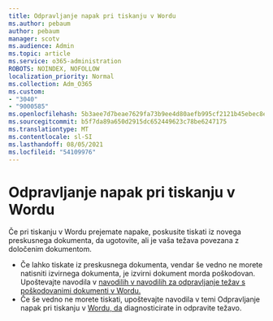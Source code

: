 ```yaml
---
title: Odpravljanje napak pri tiskanju v Wordu
ms.author: pebaum
author: pebaum
manager: scotv
ms.audience: Admin
ms.topic: article
ms.service: o365-administration
ROBOTS: NOINDEX, NOFOLLOW
localization_priority: Normal
ms.collection: Adm_O365
ms.custom:
- "3040"
- "9000585"
ms.openlocfilehash: 5b3aee7d7beae7629fa73b9ee4d80aefb995cf2121b45ebec8e224c28c99489e
ms.sourcegitcommit: b5f7da89a650d2915dc652449623c78be6247175
ms.translationtype: MT
ms.contentlocale: sl-SI
ms.lasthandoff: 08/05/2021
ms.locfileid: "54109976"
---
```

# <a name="resolving-print-failures-in-word"></a>Odpravljanje napak pri tiskanju v Wordu

Če pri tiskanju v Wordu prejemate napake, poskusite tiskati iz novega preskusnega dokumenta, da ugotovite, ali je vaša težava povezana z določenim dokumentom.

- Če lahko tiskate iz preskusnega dokumenta, vendar še vedno ne morete natisniti izvirnega dokumenta, je izvirni dokument morda poškodovan. Upoštevajte navodila v [navodilih v navodilih za odpravljanje težav s poškodovanimi dokumenti v Wordu.](https://docs.microsoft.com/office/troubleshoot/word/damaged-documents-in-word#update-microsoft-office-and-windows)
- Če še vedno ne morete tiskati, upoštevajte navodila v temi Odpravljanje napak pri tiskanju v [Wordu, da](https://docs.microsoft.com/office/troubleshoot/word/print-failures-in-word) diagnosticirate in odpravite težavo.